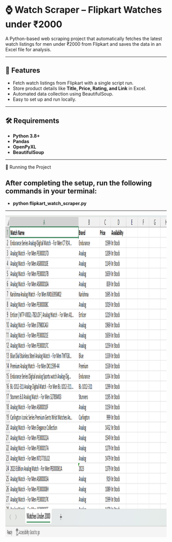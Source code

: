 # ⌚ Watch Scraper – Flipkart Watches under ₹2000

A Python-based web scraping project that automatically fetches the latest watch listings for men under ₹2000 from Flipkart and saves the data in an Excel file for analysis.

---

## 📌 Features
- Fetch watch listings from Flipkart with a single script run.
- Store product details like **Title, Price, Rating, and Link** in Excel.
- Automated data collection using BeautifulSoup.
- Easy to set up and run locally.

---

## 🛠️ Requirements
- **Python 3.8+**
- **Pandas**
- **OpenPyXL**
- **BeautifulSoup**

---

🚀 Running the Project
## After completing the setup, run the following commands in your terminal:

- **python flipkart_watch_scraper.py**

---

<img width="1886" height="1002" alt="" src="https://github.com/sp5465437/Watch-Scraper/blob/main/images/Output.png" />

